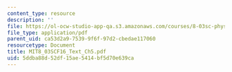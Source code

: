 ```yaml
---
content_type: resource
description: ''
file: https://ol-ocw-studio-app-qa.s3.amazonaws.com/courses/8-03sc-physics-iii-vibrations-and-waves-fall-2016/5ddba88d52df15ae5414bf5d70e639ca_MIT8_03SCF16_Text_Ch5.pdf
file_type: application/pdf
parent_uid: ca53d2a9-7539-9f6f-97d2-cbedae117060
resourcetype: Document
title: MIT8_03SCF16_Text_Ch5.pdf
uid: 5ddba88d-52df-15ae-5414-bf5d70e639ca
---
```

